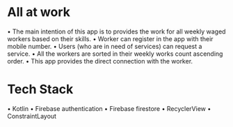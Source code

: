 # All at work

• The main intention of this app is to provides the work for all weekly waged workers based on their skills.
• Worker can register in the app with their mobile number.
• Users (who are in need of services) can request a service.
• All the workers are sorted in their weekly works count ascending order.
• This app provides the direct connection with the worker.

# Tech Stack
• Kotlin
• Firebase authentication
• Firebase firestore
• RecyclerView
• ConstraintLayout